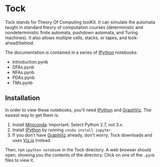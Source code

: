 Tock
====

Tock stands for Theory Of Computing toolKit. It can simulate the
automata taught in standard theory of computation courses
(deterministic and nondeterministic finite automata, pushdown
automata, and Turing machines). It also allows multiple cells, stacks,
or tapes, and look-ahead/behind.

The documentation is contained in a series of [IPython] notebooks:

- Introduction.pynb
- DFAs.pynb
- NFAs.pynb
- PDAs.pynb
- TMs.pynb

Installation
------------

In order to view these notebooks, you'll need [IPython] and
[GraphViz]. The easiest way to get them is:

1. Install [Miniconda]. Important: Select Python 2.7, not 3.x.
2. Install [IPython] by running `conda install jupyter`.
3. If you don't have [GraphViz] already, don't worry; Tock downloads
   and uses [Viz.js] instead.

Then, run `ipython notebook` in the Tock directory. A web browser
should open, showing you the contents of the directory. Click on one
of the `.pynb` files to view it.

[IPython]: http://ipython.org
[Miniconda]: http://conda.pydata.org/miniconda.html
[Graphviz]: http://www.graphviz.org
[Viz.js]: http://github.com/mdaines/viz.js/

